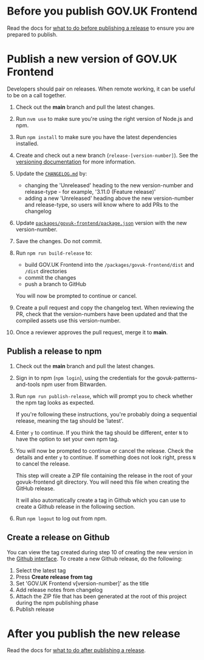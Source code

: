 # Before you publish GOV.UK Frontend

Read the docs for [what to do before publishing a release](/docs/releasing/before-publishing-a-release.md) to ensure you are prepared to publish.

# Publish a new version of GOV.UK Frontend

Developers should pair on releases. When remote working, it can be useful to be on a call together.

1. Check out the **main** branch and pull the latest changes.

2. Run `nvm use` to make sure you're using the right version of Node.js and npm.

3. Run `npm install` to make sure you have the latest dependencies installed.

4. Create and check out a new branch (`release-[version-number]`). See the [versioning documentation](/docs/contributing/versioning.md) for more information.

5. Update the [`CHANGELOG.md`](../../CHANGELOG.md) by:

   - changing the 'Unreleased' heading to the new version-number and release-type - for example, '3.11.0 (Feature release)'
   - adding a new 'Unreleased' heading above the new version-number and release-type, so users will know where to add PRs to the changelog

6. Update [`packages/govuk-frontend/package.json`](../../packages/govuk-frontend/package.json) version with the new version-number.

7. Save the changes. Do not commit.

8. Run `npm run build-release` to:

   - build GOV.UK Frontend into the `/packages/govuk-frontend/dist` and `/dist` directories
   - commit the changes
   - push a branch to GitHub

   You will now be prompted to continue or cancel.

9. Create a pull request and copy the changelog text.
   When reviewing the PR, check that the version-numbers have been updated and that the compiled assets use this version-number.

10. Once a reviewer approves the pull request, merge it to **main**.

## Publish a release to npm

1. Check out the **main** branch and pull the latest changes.

2. Sign in to npm (`npm login`), using the credentials for the govuk-patterns-and-tools npm user from Bitwarden.

3. Run `npm run publish-release`, which will prompt you to check whether the npm tag looks as expected.

   If you're following these instructions, you're probably doing a sequential release, meaning
   the tag should be 'latest'.

4. Enter `y` to continue. If you think the tag should be different, enter `N` to have the option to set your own npm tag.

5. You will now be prompted to continue or cancel the release. Check the details and enter `y` to continue. If something does not look right, press `N` to cancel the release.

   This step will create a ZIP file containing the release in the root of your govuk-frontend git directory. You will need this file when creating the GitHub release.

   It will also automatically create a tag in Github which you can use to create a Github release in the following section.

6. Run `npm logout` to log out from npm.

## Create a release on Github

You can view the tag created during step 10 of creating the new version in the [Github interface](https://github.com/alphagov/govuk-frontend/tags). To create a new Github release, do the following:

1. Select the latest tag
2. Press **Create release from tag**
3. Set 'GOV.UK Frontend v[version-number]' as the title
4. Add release notes from changelog
5. Attach the ZIP file that has been generated at the root of this project during the npm publishing phase
6. Publish release

# After you publish the new release

Read the docs for [what to do after publishing a release](/docs/releasing/after-publishing-a-release.md).
